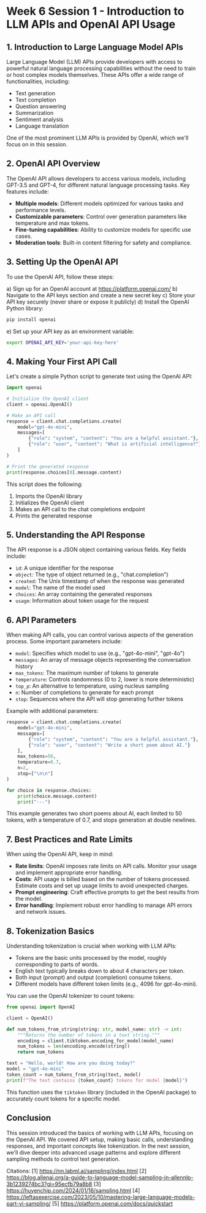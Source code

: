 # Week 6 Session 1 - Introduction to LLM APIs and OpenAI API Usage

## 1. Introduction to Large Language Model APIs

Large Language Model (LLM) APIs provide developers with access to powerful natural language processing capabilities without the need to train or host complex models themselves. These APIs offer a wide range of functionalities, including:

- Text generation
- Text completion
- Question answering
- Summarization
- Sentiment analysis
- Language translation

One of the most prominent LLM APIs is provided by OpenAI, which we'll focus on in this session.

## 2. OpenAI API Overview

The OpenAI API allows developers to access various models, including GPT-3.5 and GPT-4, for different natural language processing tasks. Key features include:

- **Multiple models**: Different models optimized for various tasks and performance levels.
- **Customizable parameters**: Control over generation parameters like temperature and max tokens.
- **Fine-tuning capabilities**: Ability to customize models for specific use cases.
- **Moderation tools**: Built-in content filtering for safety and compliance.

## 3. Setting Up the OpenAI API

To use the OpenAI API, follow these steps:

a) Sign up for an OpenAI account at https://platform.openai.com/
b) Navigate to the API keys section and create a new secret key
c) Store your API key securely (never share or expose it publicly)
d) Install the OpenAI Python library:

```bash
pip install openai
```

e) Set up your API key as an environment variable:

```bash
export OPENAI_API_KEY='your-api-key-here'
```

## 4. Making Your First API Call

Let's create a simple Python script to generate text using the OpenAI API:

```python
import openai

# Initialize the OpenAI client
client = openai.OpenAI()

# Make an API call
response = client.chat.completions.create(
    model="gpt-4o-mini",
    messages=[
        {"role": "system", "content": "You are a helpful assistant."},
        {"role": "user", "content": "What is artificial intelligence?"}
    ]
)

# Print the generated response
print(response.choices[0].message.content)
```

This script does the following:

1. Imports the OpenAI library
2. Initializes the OpenAI client
3. Makes an API call to the chat completions endpoint
4. Prints the generated response

## 5. Understanding the API Response

The API response is a JSON object containing various fields. Key fields include:

- `id`: A unique identifier for the response
- `object`: The type of object returned (e.g., "chat.completion")
- `created`: The Unix timestamp of when the response was generated
- `model`: The name of the model used
- `choices`: An array containing the generated responses
- `usage`: Information about token usage for the request

## 6. API Parameters

When making API calls, you can control various aspects of the generation process. Some important parameters include:

- `model`: Specifies which model to use (e.g., "gpt-4o-mini", "gpt-4o")
- `messages`: An array of message objects representing the conversation history
- `max_tokens`: The maximum number of tokens to generate
- `temperature`: Controls randomness (0 to 2, lower is more deterministic)
- `top_p`: An alternative to temperature, using nucleus sampling
- `n`: Number of completions to generate for each prompt
- `stop`: Sequences where the API will stop generating further tokens

Example with additional parameters:

```python
response = client.chat.completions.create(
    model="gpt-4o-mini",
    messages=[
        {"role": "system", "content": "You are a helpful assistant."},
        {"role": "user", "content": "Write a short poem about AI."}
    ],
    max_tokens=50,
    temperature=0.7,
    n=2,
    stop=["\n\n"]
)

for choice in response.choices:
    print(choice.message.content)
    print("---")
```

This example generates two short poems about AI, each limited to 50 tokens, with a temperature of 0.7, and stops generation at double newlines.

## 7. Best Practices and Rate Limits

When using the OpenAI API, keep in mind:

- **Rate limits**: OpenAI imposes rate limits on API calls. Monitor your usage and implement appropriate error handling.
- **Costs**: API usage is billed based on the number of tokens processed. Estimate costs and set up usage limits to avoid unexpected charges.
- **Prompt engineering**: Craft effective prompts to get the best results from the model.
- **Error handling**: Implement robust error handling to manage API errors and network issues.

## 8. Tokenization Basics

Understanding tokenization is crucial when working with LLM APIs:

- Tokens are the basic units processed by the model, roughly corresponding to parts of words.
- English text typically breaks down to about 4 characters per token.
- Both input (prompt) and output (completion) consume tokens.
- Different models have different token limits (e.g., 4096 for gpt-4o-mini).

You can use the OpenAI tokenizer to count tokens:

```python
from openai import OpenAI

client = OpenAI()

def num_tokens_from_string(string: str, model_name: str) -> int:
    """Returns the number of tokens in a text string."""
    encoding = client.tiktoken.encoding_for_model(model_name)
    num_tokens = len(encoding.encode(string))
    return num_tokens

text = "Hello, world! How are you doing today?"
model = "gpt-4o-mini"
token_count = num_tokens_from_string(text, model)
print(f"The text contains {token_count} tokens for model {model}")
```

This function uses the `tiktoken` library (included in the OpenAI package) to accurately count tokens for a specific model.

## Conclusion

This session introduced the basics of working with LLM APIs, focusing on the OpenAI API. We covered API setup, making basic calls, understanding responses, and important concepts like tokenization. In the next session, we'll dive deeper into advanced usage patterns and explore different sampling methods to control text generation.

Citations:
[1] https://nn.labml.ai/sampling/index.html
[2] https://blog.allenai.org/a-guide-to-language-model-sampling-in-allennlp-3b1239274bc3?gi=95ecfb79a8b8
[3] https://huyenchip.com/2024/01/16/sampling.html
[4] https://leftasexercise.com/2023/05/10/mastering-large-language-models-part-vi-sampling/
[5] https://platform.openai.com/docs/quickstart
